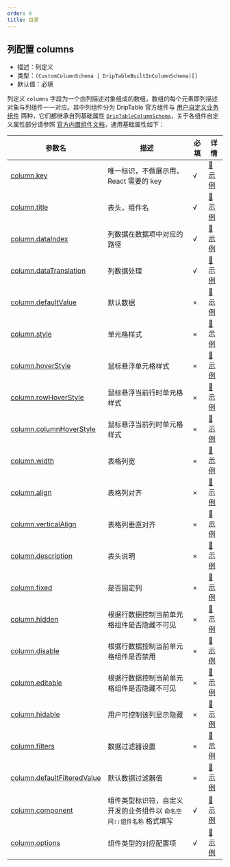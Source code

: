 ```yaml
---
order: 0
title: 目录
---
```


## 列配置 columns

- 描述：列定义
- 类型：`(CustomColumnSchema | DripTableBuiltInColumnSchema)[]`
- 默认值：必填

列定义 `columns` 字段为一个由列描述对象组成的数组，数组的每个元素即列描述对象与列组件一一对应。其中列组件分为 DripTable 官方组件与 [用户自定义业务组件](/drip-table/props/components) 两种，它们都继承自列基础属性 [`DripTableColumnSchema`](/drip-table/types/column-schema)，关于各组件自定义属性部分请参照 [官方内置组件文档](/drip-table/components)，通用基础属性如下：

| 参数名 | 描述 | 必填 | 详情 |
| ----- | ---- | ---- | ---- |
| [column.key](/drip-table/schema/columns/key) | 唯一标识，不做展示用，React 需要的 key | √ | [🔗 示例](/drip-table/schema/columns/key) |
| [column.title](/drip-table/schema/columns/title) | 表头，组件名 | √ | [🔗 示例](/drip-table/schema/columns/title) |
| [column.dataIndex](/drip-table/schema/columns/data-index) | 列数据在数据项中对应的路径 | √ | [🔗 示例](/drip-table/schema/columns/data-index) |
| [column.dataTranslation](/drip-table/schema/columns/data-translation) | 列数据处理 | √ | [🔗 示例](/drip-table/schema/columns/data-translation) |
| [column.defaultValue](/drip-table/schema/columns/default-value) | 默认数据 | × | [🔗 示例](/drip-table/schema/columns/default-value) |
| [column.style](/drip-table/schema/columns/style) | 单元格样式 | × | [🔗 示例](/drip-table/schema/columns/style) |
| [column.hoverStyle](/drip-table/schema/columns/hover-style) | 鼠标悬浮单元格样式 | × | [🔗 示例](/drip-table/schema/columns/hover-style) |
| [column.rowHoverStyle](/drip-table/schema/columns/row-hover-style) | 鼠标悬浮当前行时单元格样式 | × | [🔗 示例](/drip-table/schema/columns/row-hover-style) |
| [column.columnHoverStyle](/drip-table/schema/columns/column-hover-style) | 鼠标悬浮当前列时单元格样式 | × | [🔗 示例](/drip-table/schema/columns/column-hover-style) |
| [column.width](/drip-table/schema/columns/width) | 表格列宽 | × | [🔗 示例](/drip-table/schema/columns/width) |
| [column.align](/drip-table/schema/columns/align) | 表格列对齐 | × | [🔗 示例](/drip-table/schema/columns/align) |
| [column.verticalAlign](/drip-table/schema/columns/vertical-align) | 表格列垂直对齐 | × | [🔗 示例](/drip-table/schema/columns/vertical-align) |
| [column.description](/drip-table/schema/columns/description) | 表头说明 | × | [🔗 示例](/drip-table/schema/columns/description) |
| [column.fixed](/drip-table/schema/columns/fixed) | 是否固定列 | × | [🔗 示例](/drip-table/schema/columns/fixed) |
| [column.hidden](/drip-table/schema/columns/hidden) | 根据行数据控制当前单元格组件是否隐藏不可见 | × | [🔗 示例](/drip-table/schema/columns/hidden) |
| [column.disable](/drip-table/schema/columns/disable) | 根据行数据控制当前单元格组件是否禁用 | × | [🔗 示例](/drip-table/schema/columns/disable) |
| [column.editable](/drip-table/schema/columns/editable) | 根据行数据控制当前单元格组件是否隐藏不可见 | × | [🔗 示例](/drip-table/schema/columns/editable) |
| [column.hidable](/drip-table/schema/columns/hidable) | 用户可控制该列显示隐藏 | × | [🔗 示例](/drip-table/schema/columns/hidable) |
| [column.filters](/drip-table/schema/columns/filters) | 数据过滤器设置 | × | [🔗 示例](/drip-table/schema/columns/filters) |
| [column.defaultFilteredValue](/drip-table/schema/columns/default-filtered-value) | 默认数据过滤器值 | × | [🔗 示例](/drip-table/schema/columns/default-filtered-value) |
| [column.component](/drip-table/schema/columns/component) | 组件类型标识符，自定义开发的业务组件以 `命名空间::组件名称` 格式填写 | √ | [🔗 示例](/drip-table/schema/columns/component) |
| [column.options](/drip-table/schema/columns/options) | 组件类型的对应配置项 | √ | [🔗 示例](/drip-table/schema/columns/options) |
